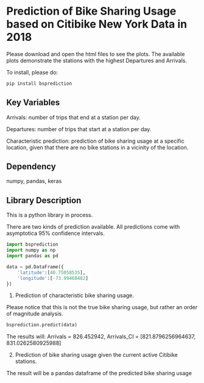 # Prediction of Bike Sharing Usage based on Citibike New York Data in 2018

Please download and open the html files to see the plots. The available plots demonstrate the stations with the highest Departures and Arrivals.

To install, please do:

```bash
pip install bsprediction
```

## Key Variables
Arrivals: number of trips that end at a station per day. 

Departures: number of trips that start at a station per day. 

Characteristic prediction: prediction of bike sharing usage at a specific location, given that there are no bike stations in a vicinity of the location.

## Dependency
numpy, pandas, keras

## Library Description

This is a python library in process. 

There are two kinds of prediction available. All predictions come with asymptotica 95% confidence intervals.

```python
import bsprediction 
import numpy as np
import pandas as pd

data = pd.DataFrame({
    'latitude':[40.75058535], 
    'longitude':[-73.99468482]
})
```

1. Prediction of characteristic bike sharing usage. 

Please notice that this is not the true bike sharing usage, but rather an order of magnitude analysis.

```python
bsprediction.predict(data)
```
The results will: 
Arrivals = 826.452942, Arrivals_CI = [821.8796256964637, 831.0262580925988]

2. Prediction of bike sharing usage given the current active Citibike stations.

The result will be a pandas dataframe of the predicted bike sharing usage 
